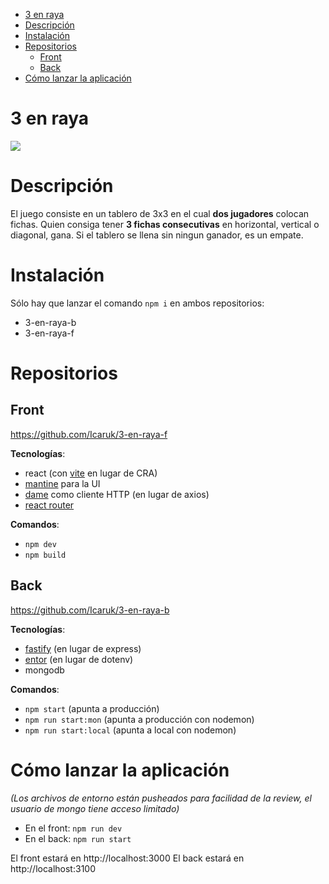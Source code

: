 
- [3 en raya](#3-en-raya)
- [Descripción](#descripción)
- [Instalación](#instalación)
- [Repositorios](#repositorios)
	- [Front](#front)
	- [Back](#back)
- [Cómo lanzar la aplicación](#cómo-lanzar-la-aplicación)



# 3 en raya

![](https://i.gyazo.com/0e65ed6980aa63fe524dda97b08e34e3.png)


# Descripción

El juego consiste en un tablero de 3x3 en el cual **dos jugadores** colocan fichas.
Quien consiga tener **3 fichas consecutivas** en horizontal, vertical o diagonal, gana.
Si el tablero se llena sin ningun ganador, es un empate.



# Instalación

Sólo hay que lanzar el comando `npm i` en ambos repositorios:

- 3-en-raya-b
- 3-en-raya-f


#  Repositorios

## Front

https://github.com/Icaruk/3-en-raya-f

**Tecnologías**:

- react (con [vite](https://vitejs.dev) en lugar de CRA)
- [mantine](https://mantine.dev) para la UI
- [dame](https://www.npmjs.com/package/dame) como cliente HTTP (en lugar de axios)
- [react router](https://reactrouter.com)

**Comandos**:

- `npm dev`
- `npm build`



## Back

https://github.com/Icaruk/3-en-raya-b

**Tecnologías**:

- [fastify](https://www.fastify.io) (en lugar de express)
- [entor](https://www.npmjs.com/package/entor) (en lugar de dotenv)
- mongodb

**Comandos**:

- `npm start` (apunta a producción)
- `npm run start:mon` (apunta a producción con nodemon)
- `npm run start:local` (apunta a local con nodemon)



# Cómo lanzar la aplicación

*(Los archivos de entorno están pusheados para facilidad de la review, el usuario de mongo tiene acceso limitado)*

- En el front: `npm run dev`
- En el back: `npm run start`

El front estará en http://localhost:3000
El back estará en http://localhost:3100

